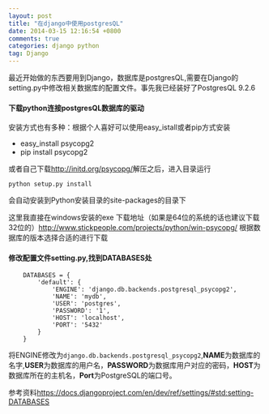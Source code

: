 ```yaml
---
layout: post
title: "在django中使用postgresQL"
date: 2014-03-15 12:16:54 +0800
comments: true
categories: django python
tag: Django
---
```

最近开始做的东西要用到Django，数据库是postgresQL,需要在Django的setting.py中修改相关数据库的配置文件。事先我已经装好了PostgresQL 9.2.6

#### 下载python连接postgresQL数据库的驱动

安装方式也有多种：根据个人喜好可以使用easy_istall或者pip方式安装

- easy_install psycopg2
- pip install psycopg2

或者自己下载<http://initd.org/psycopg/>解压之后，进入目录运行

	python setup.py install

会自动安装到Python安装目录的site-packages的目录下

这里我直接在windows安装的exe 下载地址（如果是64位的系统的话也建议下载32位的）<http://www.stickpeople.com/projects/python/win-psycopg/> 根据数据库的版本选择合适的进行下载

#### 修改配置文件setting.py,找到DATABASES处

		DATABASES = {
		    'default': {
		        'ENGINE': 'django.db.backends.postgresql_psycopg2',
		        'NAME': 'mydb',                      
		        'USER': 'postgres',
		        'PASSWORD': '1',
		        'HOST': 'localhost',
		        'PORT': '5432'
		    }
		}


将ENGINE修改为`django.db.backends.postgresql_psycopg2`,**NAME**为数据库的名字,**USER**为数据库的用户名，**PASSWORD**为数据库用户对应的密码，**HOST**为数据库所在的主机名，**Port**为PostgreSQL的端口号。


参考资料<https://docs.djangoproject.com/en/dev/ref/settings/#std:setting-DATABASES>